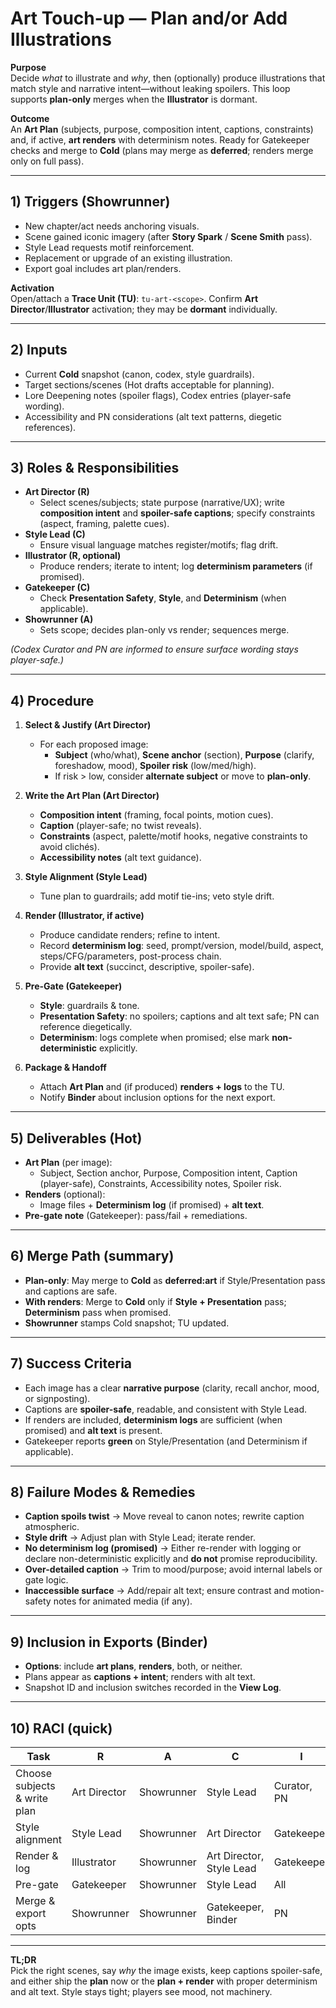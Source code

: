 # Art Touch-up — Plan and/or Add Illustrations

**Purpose**  
Decide _what_ to illustrate and _why_, then (optionally) produce illustrations that match style and narrative intent—without leaking spoilers. This loop supports **plan-only** merges when the **Illustrator** is dormant.

**Outcome**  
An **Art Plan** (subjects, purpose, composition intent, captions, constraints) and, if active, **art renders** with determinism notes. Ready for Gatekeeper checks and merge to **Cold** (plans may merge as **deferred**; renders merge only on full pass).

---

## 1) Triggers (Showrunner)

- New chapter/act needs anchoring visuals.
- Scene gained iconic imagery (after **Story Spark** / **Scene Smith** pass).
- Style Lead requests motif reinforcement.
- Replacement or upgrade of an existing illustration.
- Export goal includes art plan/renders.

**Activation**  
Open/attach a **Trace Unit (TU)**: `tu-art-<scope>`. Confirm **Art Director**/**Illustrator** activation; they may be **dormant** individually.

---

## 2) Inputs

- Current **Cold** snapshot (canon, codex, style guardrails).
- Target sections/scenes (Hot drafts acceptable for planning).
- Lore Deepening notes (spoiler flags), Codex entries (player-safe wording).
- Accessibility and PN considerations (alt text patterns, diegetic references).

---

## 3) Roles & Responsibilities

- **Art Director (R)**
  - Select scenes/subjects; state purpose (narrative/UX); write **composition intent** and **spoiler-safe captions**; specify constraints (aspect, framing, palette cues).
- **Style Lead (C)**
  - Ensure visual language matches register/motifs; flag drift.
- **Illustrator (R, optional)**
  - Produce renders; iterate to intent; log **determinism parameters** (if promised).
- **Gatekeeper (C)**
  - Check **Presentation Safety**, **Style**, and **Determinism** (when applicable).
- **Showrunner (A)**
  - Sets scope; decides plan-only vs render; sequences merge.

_(Codex Curator and PN are informed to ensure surface wording stays player-safe.)_

---

## 4) Procedure

1. **Select & Justify (Art Director)**

   - For each proposed image:
     - **Subject** (who/what), **Scene anchor** (section), **Purpose** (clarify, foreshadow, mood), **Spoiler risk** (low/med/high).
     - If risk > low, consider **alternate subject** or move to **plan-only**.

2. **Write the Art Plan (Art Director)**

   - **Composition intent** (framing, focal points, motion cues).
   - **Caption** (player-safe; no twist reveals).
   - **Constraints** (aspect, palette/motif hooks, negative constraints to avoid clichés).
   - **Accessibility notes** (alt text guidance).

3. **Style Alignment (Style Lead)**

   - Tune plan to guardrails; add motif tie-ins; veto style drift.

4. **Render (Illustrator, if active)**

   - Produce candidate renders; refine to intent.
   - Record **determinism log**: seed, prompt/version, model/build, aspect, steps/CFG/parameters, post-process chain.
   - Provide **alt text** (succinct, descriptive, spoiler-safe).

5. **Pre-Gate (Gatekeeper)**

   - **Style**: guardrails & tone.
   - **Presentation Safety**: no spoilers; captions and alt text safe; PN can reference diegetically.
   - **Determinism**: logs complete when promised; else mark **non-deterministic** explicitly.

6. **Package & Handoff**
   - Attach **Art Plan** and (if produced) **renders + logs** to the TU.
   - Notify **Binder** about inclusion options for the next export.

---

## 5) Deliverables (Hot)

- **Art Plan** (per image):
  - Subject, Section anchor, Purpose, Composition intent, Caption (player-safe), Constraints, Accessibility notes, Spoiler risk.
- **Renders** (optional):
  - Image files + **Determinism log** (if promised) + **alt text**.
- **Pre-gate note** (Gatekeeper): pass/fail + remediations.

---

## 6) Merge Path (summary)

- **Plan-only**: May merge to **Cold** as **deferred:art** if Style/Presentation pass and captions are safe.
- **With renders**: Merge to **Cold** only if **Style + Presentation** pass; **Determinism** pass when promised.
- **Showrunner** stamps Cold snapshot; TU updated.

---

## 7) Success Criteria

- Each image has a clear **narrative purpose** (clarity, recall anchor, mood, or signposting).
- Captions are **spoiler-safe**, readable, and consistent with Style Lead.
- If renders are included, **determinism logs** are sufficient (when promised) and **alt text** is present.
- Gatekeeper reports **green** on Style/Presentation (and Determinism if applicable).

---

## 8) Failure Modes & Remedies

- **Caption spoils twist** → Move reveal to canon notes; rewrite caption atmospheric.
- **Style drift** → Adjust plan with Style Lead; iterate render.
- **No determinism log (promised)** → Either re-render with logging or declare non-deterministic explicitly and **do not** promise reproducibility.
- **Over-detailed caption** → Trim to mood/purpose; avoid internal labels or gate logic.
- **Inaccessible surface** → Add/repair alt text; ensure contrast and motion-safety notes for animated media (if any).

---

## 9) Inclusion in Exports (Binder)

- **Options**: include **art plans**, **renders**, both, or neither.
- Plans appear as **captions + intent**; renders with alt text.
- Snapshot ID and inclusion switches recorded in the **View Log**.

---

## 10) RACI (quick)

| Task                         | R            | A          | C                        | I           |
| ---------------------------- | ------------ | ---------- | ------------------------ | ----------- |
| Choose subjects & write plan | Art Director | Showrunner | Style Lead               | Curator, PN |
| Style alignment              | Style Lead   | Showrunner | Art Director             | Gatekeeper  |
| Render & log                 | Illustrator  | Showrunner | Art Director, Style Lead | Gatekeeper  |
| Pre-gate                     | Gatekeeper   | Showrunner | Style Lead               | All         |
| Merge & export opts          | Showrunner   | Showrunner | Gatekeeper, Binder       | PN          |

---

**TL;DR**  
Pick the right scenes, say _why_ the image exists, keep captions spoiler-safe, and either ship the **plan** now or the **plan + render** with proper determinism and alt text. Style stays tight; players see mood, not machinery.
